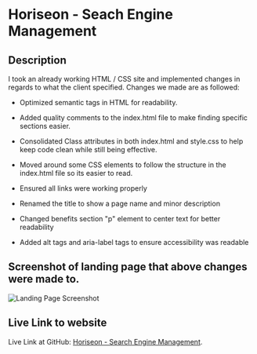 # Horiseon - Seach Engine Management

## Description

I took an already working HTML / CSS site and implemented changes in regards to what the client specified. Changes we made are as followed:

* Optimized semantic tags in HTML for readability.

* Added quality comments to the index.html file to make finding specific sections easier.

* Consolidated Class attributes in both index.html and style.css to help keep code clean while still being effective.

* Moved around some CSS elements to follow the structure in the index.html file so its easier to read.

* Ensured all links were working properly

* Renamed the title to show a page name and minor description

* Changed benefits section "p" element to center text for better readability

* Added alt tags and aria-label tags to ensure accessibility was readable

## Screenshot of landing page that above changes were made to.

![Landing Page Screenshot](./assets/images/horiseon-landing-screenshot.png)

## Live Link to website

Live Link at GitHub: [Horiseon - Search Engine Management](https://mpergolatti.github.io/horiseon/).
